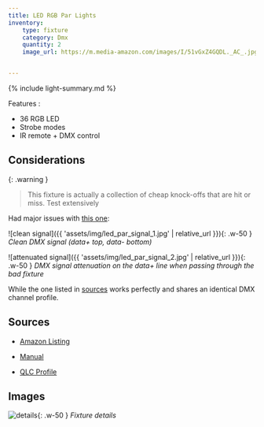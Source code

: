 ```yaml
---
title: LED RGB Par Lights
inventory:
    type: fixture
    category: Dmx
    quantity: 2
    image_url: https://m.media-amazon.com/images/I/51vGxZ4GQDL._AC_.jpg


---
```


{% include light-summary.md %}

Features
:  
- 36 RGB LED
- Strobe modes
- IR remote + DMX control

## Considerations

{: .warning }
> This fixture is actually a collection of cheap knock-offs that are hit or miss. Test extensively

Had major issues with [this one](https://www.amazon.ca/Lighting-Stage-36x1W-Channel-Remote/dp/B06XSMKFFM):


![clean signal]({{ 'assets/img/led_par_signal_1.jpg' | relative_url }}){: .w-50 }
_Clean DMX signal (data+ top, data- bottom)_

![attenuated signal]({{ 'assets/img/led_par_signal_2.jpg' | relative_url }}){: .w-50 }
_DMX signal attenuation on the data+ line when passing through the bad fixture_

While the one listed in [sources](#sources) works perfectly and shares an identical DMX channel profile.

## Sources

- [Amazon Listing](https://www.amazon.ca/gp/product/B07W6VYLY3)

- [Manual](https://images.thdstatic.com/catalog/pdfImages/bc/bc714ade-93ea-53f4-8c76-03b9045d59a5.pdf)

- [QLC Profile](https://github.com/H3mul/palme-tech/blob/main/qlc/Fixtures/EasyDancing-RGB-LED.qxf)

## Images

![details](https://m.media-amazon.com/images/I/61DAY4Bi85L._AC_.jpg){: .w-50 }
_Fixture details_

